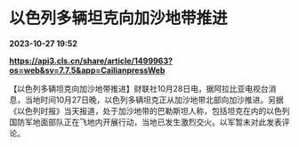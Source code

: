 # 以色列多辆坦克向加沙地带推进

**2023-10-27 19:52**

**https://api3.cls.cn/share/article/1499963?os=web&sv=7.7.5&app=CailianpressWeb**

【以色列多辆坦克向加沙地带推进】财联社10月28日电，据阿拉比亚电视台消息，当地时间10月27日晚，以色列多辆坦克正从加沙地带北部向加沙推进。另据《以色列时报》当天报道，处于加沙地带的巴勒斯坦人称，包括坦克在内的以色列国防军地面部队正在飞地内开展行动，当地已发生激烈交火。以军暂未对此发表评论。